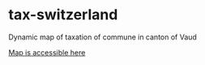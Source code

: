 # tax-switzerland
Dynamic map of taxation of commune in canton of Vaud

<a href="https://lpfister.github.io/tax-switzerland/" target="_blank">Map is accessible here</a>
